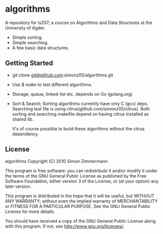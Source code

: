 algorithms
======
A repository for is207; a course on Algorithms and Data Structures 
at the University of Agder.

* Simple sorting.
* Simple searching.
* A few basic data structures.

Getting Started
---------------
*   git clone git@github.com:simonz05/algorithms.git
*   Use $ make to test different algorithms.
*   Storage; queue, linked-list etc. depends on Go (golang.org)
*   Sort & Search; Sorting algorithms currently have only C (gcc) deps.
    Searching test file is using citrus(github.com/simonz05/citrus). Both
    sorting and searching makefile depend on having citrus installed as
    shared lib.
         
    It's of course possible to build these algorithms without the citrus
    dependency.
  

License
-------
algorithms
Copyright (C) 2010  Simon Zimmermann

This program is free software: you can redistribute it and/or modify
it under the terms of the GNU General Public License as published by
the Free Software Foundation, either version 3 of the License, or
(at your option) any later version.

This program is distributed in the hope that it will be useful,
but WITHOUT ANY WARRANTY; without even the implied warranty of
MERCHANTABILITY or FITNESS FOR A PARTICULAR PURPOSE.  See the
GNU General Public License for more details.

You should have received a copy of the GNU General Public License
along with this program.  If not, see <http://www.gnu.org/licenses/>.
